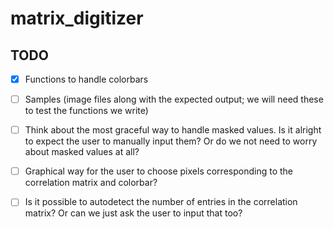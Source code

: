 # matrix_digitizer

## TODO
- [x] Functions to handle colorbars

- [ ] Samples (image files along with the expected output; we will need these to test the functions we write)

- [ ] Think about the most graceful way to handle masked values. Is it alright to expect the user to manually input them? Or do we not need to worry about masked values at all?

- [ ] Graphical way for the user to choose pixels corresponding to the correlation matrix and colorbar?

- [ ] Is it possible to autodetect the number of entries in the correlation matrix? Or can we just ask the user to input that too?
